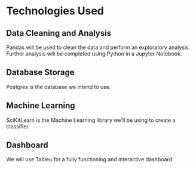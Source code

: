 # Technologies Used
## Data Cleaning and Analysis
Pandas will be used to clean the data and perform an exploratory analysis. Further analysis will be completed using Python in a Jupyter Notebook.

## Database Storage
Postgres is the database we intend to use.

## Machine Learning
SciKitLearn is the Machine Learning library we'll be using to create a classifier.

## Dashboard
We will use Tableu for a fully functioning and interactive dashboard.